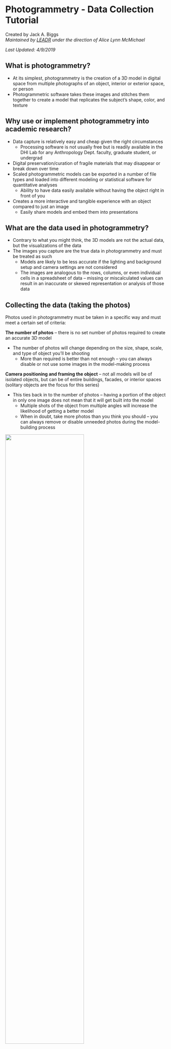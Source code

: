 # Photogrammetry - Data Collection Tutorial
Created by Jack A. Biggs
<br>*Maintained by [LEADR](http://leadr.msu.edu/) under the direction of Alice Lynn McMichael*

*Last Updated: 4/9/2019*

## What is photogrammetry?
* At its simplest, photogrammetry is the creation of a 3D model in digital space from multiple photographs of an object, interior or exterior space, or person
* Photogrammetric software takes these images and stitches them together to create a model that replicates the subject’s shape, color, and texture

## Why use or implement photogrammetry into academic research?
* Data capture is relatively easy and cheap given the right circumstances
  * Processing software is not usually free but is readily available in the DHI Lab for any Anthropology Dept. faculty, graduate student, or undergrad
* Digital preservation/curation of fragile materials that may disappear or break down over time
* Scaled photogrammetric models can be exported in a number of file types and loaded into different modeling or statistical software for quantitative analyses
  * Ability to have data easily available without having the object right in front of you
* Creates a more interactive and tangible experience with an object compared to just an image
  * Easily share models and embed them into presentations

## What are the data used in photogrammetry?
* Contrary to what you might think, the 3D models are not the actual data, but the visualizations of the data
* The images you capture are the true data in photogrammetry and must be treated as such
  * Models are likely to be less accurate if the lighting and background setup and camera settings are not considered
  * The images are analogous to the rows, columns, or even individual cells in a spreadsheet of data – missing or miscalculated values can result in an inaccurate or skewed representation or analysis of those data

## Collecting the data (taking the photos)
Photos used in photogrammetry must be taken in a specific way and must meet a certain set of criteria:

**The number of photos** – there is no set number of photos required to create an accurate 3D model
* The number of photos will change depending on the size, shape, scale, and type of object you’ll be shooting
  * More than required is better than not enough – you can always disable or not use some images in the model-making process

**Camera positioning and framing the object** – not all models will be of isolated objects, but can be of entire buildings, facades, or interior spaces (solitary objects are the focus for this series)
* This ties back in to the number of photos – having a portion of the object in only one image does not mean that it will get built into the model
  * Multiple shots of the object from multiple angles will increase the likelihood of getting a better model
  * When in doubt, take more photos than you think you should – you can always remove or disable unneeded photos during the model-building process

<img src="img/photogrammetry-data-collection/img1.png" width="70%">

**Photograph overlap** - photos taken in sequence should overlap by at least 60% - if there is insufficient overlap, the model will not build correctly or at all (see both the above and below illustrations)
* Photo overlap is needed since photogrammetry software builds models based on points that if finds in multiple photos
  * This ensures that the software can identify those points in common and align them

<img src="img/photogrammetry-data-collection/img2.png" width="70%">

Frame 1 - solid line (assume all are at same height)

Frame 2 - dashed line

Frame 3 - dotted line

**Passes or rotations of photos** – to get the best models more than one rotation or pass of photos around the object is required
* Rotations/passes allow for modeling software to interpret parts of an object that might be obscured in one rotation but not in another
* Separate rotations should be taken at different angles in relation to the object
  * Usually three is enough: one pass at or near eye-level with the object, one pass near 45°, and one pass at a steep angle (60°-70°)
  * A fourth pass is sometimes required – most useful when photographing objects with a visible interior that might not be adequately captured with three rotations/passes
    * This rotation should be taken almost at a top-down view

    <img src="img/photogrammetry-data-collection/img3.png" width="70%">

    <img src="img/photogrammetry-data-collection/img4.png" width="70%">

**Adequate and appropriate lighting** – for the best photo and model results, lighting is extremely important
* If the object is too dark, the software may not be able to differentiate separate images and fail to build the model
* Lighting setups with diffusers are ideal for most situations
  * Diffusers spread the light out so that the beams are neither too focused nor too harsh – larger areas are hit with softer light
* Depending on the setup available, 4-point lighting is usually ideal
  * 2 lights on either side of the object and 2 on either side of the camera

  <img src="img/photogrammetry-data-collection/img5.png" width="70%">

**Minimize shadows** – shadows on the object can create permanent dark spots on the model if they are most of the photos
* If using a turntable to rotate the object, failing to remove shadows can ‘confuse’ the software
  * i.e. since the lights are stationary but the object is rotating, shifting shadows between photos create areas of uncertainty in the model-building process leading to areas of darkness or blurriness on the model, inadequately aligned photos, or complete failure to use a particular image
  * A few shadows won’t ruin the entire model or batch of photos so don’t worry if a few are unavoidable!

**Monopods vs tripods** – deciding to use a monopod vs a tripod for photo capture depends partly on personal preference and partly on what and how you’re shooting – these also slightly affect how the model is processed in the Agisoft program

Monopods
* Good for well-lit areas with lots of space to move around
  * Good lighting = a shorter shutter speed – this means that slight movements will have less or no effect on the photograph
* Keeps the camera steady when not using a turntable or are taking pictures of architectural features such as facades or interior spaces

Tripods
* Best when the object is placed on a turntable and rotated for each photograph
* Better for when backgrounds are darker (black backdrops) and the camera requires a slower shutter speed in order to take in more light with the amount of dark background
  * Prevents blurriness

**Using a turntable** – turntables can create stability when taking pictures and are especially useful when a backdrop is present
* If the object does not fit on a turntable then a turntable may not be the best option
* Place the object in the center of the turntable – makes it easier to take pictures and requires less time to readjust the camera between each photo
* For a 12-inch diameter turntable, 20 photos create enough overlap between photos to create an accurate model that usually builds
  * Placing tick-marks along the sides of the turntable allows you to have very consistent rotations and space between images

## Camera Settings
**Focusing the camera**
* Do not use the automatic focus setting! – as tempting as it is, using automatic focus creates greater inaccuracy in the images
  * You cannot control exactly what area of the frame the camera uses to auto focus – it chooses the most convenient area for the camera
  * Manual focus may take a little longer, but you have complete control over the settings
* Another option is to use the Aperture Priority setting – this makes the aperture the most important factor and forces the camera to configure the other settings around this
* A higher aperture value (also called f-stop), such as f/16, reduces the depth of field
  * This results in more of the frame being in focus rather than certain areas
  * i.e. a larger f-stop value will result in more, if not all of the object being in focus at the same time which leads to more accurate and crisper models
* If an entire object cannot be in focus at once, manually focus on an area that is equidistant from the front and back of the object in that frame
  * i.e. do not focus on the area of the object that is closest to the camera as this will make the farthest portion of the object be much more out of focus

  <img src="img/photogrammetry-data-collection/img6.png" width="70%">

**Use a fixed lens** – avoid using a lens that has a zooming function
* Lenses that zoom can create images that photogrammetry software cannot interpret
  * Photogrammetry software needs all the photos to be taken at a consistent scale
  * Changing the zoom level between photos or having the different passes set to different zoom levels messes with the scale across the full set of pictures that the software needs

**Shoot images in both RAW and JPEG (or PNG)** – RAW files can be thought of as “digital negatives” – they cannot be used directly as an image, but they hold all the data to make an image
* RAW files do not degrade over time since they are the original data for an image
* JPEGs degrade over time if they are opened, edited, and then saved – every edit further degrades the photos (similar to making a copy of a copy)
  * If you forget to take RAW files, be sure to convert save a copy of the JPEGs to TIFF – these are better for archival purposes and for online images and publications
* Photogrammetry software uses JPEGs, but taking the raw images as well will ensure that you have the pure files to convert to the JPEG or PNG format and manipulate without worrying about decreasing the quality of the image or making edits that you cannot undo

**Use a remote** – using a wireless or wired remote to take the photos is easier and it reduces the amount of shaking caused by pressing the capture button
* This is especially important when using a dark background which requires a much slower shutter speed

**Avoid the built-in camera flash** – make sure to turn off this feature and only rely on the lighting setup you constructed
* Light from the built-in flash is very bright and harsh
  * It overpowers most of the lights in a lighting setup and can result in the object being over-lit on areas closest to the camera and darkened areas farthest away from the camera
  * Shifting shadows both on or around the object can also appear due to the built-in flash
    * These shifting shadows will cause build or alignment failures in the photogrammetry software


-----
### Return to [LEADR's Resources list](https://leadr-msu.github.io/)
